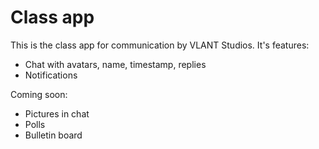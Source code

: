 # Class app
This is the class app for communication by VLANT Studios.
It's features:
- Chat with avatars, name, timestamp, replies
- Notifications

Coming soon:
- Pictures in chat
- Polls
- Bulletin board

